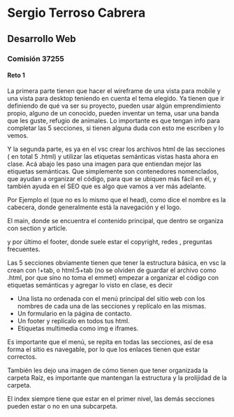 # Sergio Terroso Cabrera
## Desarrollo Web
### Comisión 37255
#### Reto 1

La primera parte tienen que hacer el wireframe de una vista para mobile y una vista para desktop teniendo en cuenta el tema elegido. Ya tienen que ir definiendo de qué va ser su proyecto, pueden usar algún emprendimiento propio, alguno de un conocido, pueden inventar un tema, usar una banda que les guste, refugio de animales. Lo importante es que tengan info para completar las 5 secciones, si tienen alguna duda con esto me escriben y lo vemos.

Y la segunda parte, es ya en el vsc crear los archivos html de las secciones ( en total 5 .html) y utilizar las etiquetas semánticas vistas hasta ahora en clase. Acá abajo les paso una imagen para que entiendan mejor las etiquetas semánticas. Que simplemente son contenedores nomenclados, que ayudan a organizar el código, para que se ubiquen más fácil en él, y también ayuda en el SEO que es algo que vamos a ver más adelante.

Por Ejemplo el (que no es lo mismo que el head), como dice el nombre es la cabecera, donde generalmente está la navegación y el logo.

El main, donde se encuentra el contenido principal, que dentro se organiza con section y article.

y por último el footer, donde suele estar el copyright, redes , preguntas frecuentes.

Las 5 secciones obviamente tienen que tener la estructura básica, en vsc la crean con !+tab, o html:5+tab (no se olviden de guardar el archivo como .html, por que sino no toma el emmet) empezar a organizar el código con etiquetas semánticas y agregar lo visto en clase, es decir

* Una lista no ordenada con el menú principal del sitio web con los nombres de cada una de las secciones y replícalo en las mismas.
* Un formulario en la página de contacto.
* Un footer y replícalo en todos tus html.
* Etiquetas multimedia como img e iframes.

Es importante que el menú, se repita en todas las secciones, así de esa forma el sitio es navegable, por lo que los enlaces tienen que estar correctos.

También les dejo una imagen de cómo tienen que tener organizada la carpeta Raíz, es importante que mantengan la estructura y la prolijidad de la carpeta.

El index siempre tiene que estar en el primer nivel, las demás secciones pueden estar o no en una subcarpeta.
